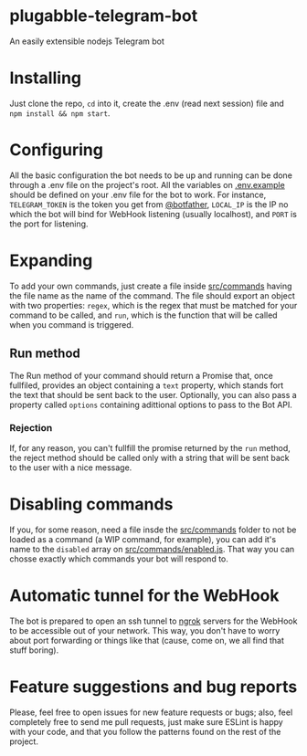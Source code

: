 # plugabble-telegram-bot
An easily extensible nodejs Telegram bot

# Installing
Just clone the repo, `cd` into it, create the .env (read next session) file and `npm install && npm start`.

# Configuring
All the basic configuration the bot needs to be up and running can be done through a .env file on the project's root. All the variables on [.env.example](.env.example) should be defined on your .env file for the bot to work.
For instance, `TELEGRAM_TOKEN` is the token you get from [@botfather](telegram.me/botfather), `LOCAL_IP` is the IP no which the bot will bind for WebHook listening (usually localhost), and `PORT` is the port for listening.

# Expanding
To add your own commands, just create a file inside [src/commands](src/commands) having the file name as the name of the command.
The file should export an object with two properties: `regex`, which is the regex that must be matched for your command to be called, and `run`, which is the function that will be called when you command is triggered.
## Run method
The Run method of your command should return a Promise that, once fullfiled, provides an object containing a `text` property, which stands fort the text that should be sent back to the user. Optionally, you can also pass a property called `options` containing adittional options to pass to the Bot API.

### Rejection
If, for any reason, you can't fullfill the promise returned by the `run` method, the reject method should be called only with a string that will be sent back to the user with a nice message.

# Disabling commands
If you, for some reason, need a file insde the [src/commands](src/commands) folder to not be loaded as a command (a WIP command, for example), you can add it's name to the `disabled` array on [src/commands/enabled.js](src/commands/enabledCommands.js#L5). That way you can chosse exactly which commands your bot will respond to.

# Automatic tunnel for the WebHook
The bot is prepared to open an ssh tunnel to [ngrok](http://ngrok.com) servers for the WebHook to be accessible out of your network. This way, you don't have to worry about port forwarding or things like that (cause, come on, we all find that stuff boring).

# Feature suggestions and bug reports
Please, feel free to open issues for new feature requests or bugs; also, feel completely free to send me pull requests, just make sure ESLint is happy with your code, and that you follow the patterns found on the rest of the project.
